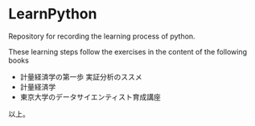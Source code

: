 # LearnPython
Repository for recording the learning process of python.

These learning steps follow the exercises in the content of the following books

- 計量経済学の第一歩 実証分析のススメ
- 計量経済学
- 東京大学のデータサイエンティスト育成講座

以上。
